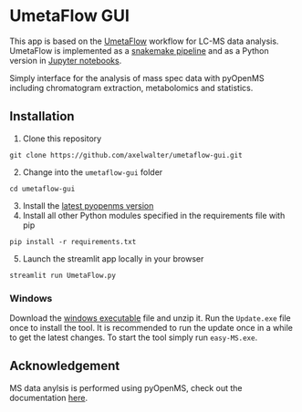 # UmetaFlow GUI
This app is based on the [UmetaFlow](https://chemrxiv.org/engage/chemrxiv/article-details/634fb68fdfbd2b6abc5c5fcd) workflow for LC-MS data analysis. UmetaFlow is implemented as a [snakemake pipeline](https://github.com/NBChub/snakemake-UmetaFlow) and as a Python version in [Jupyter notebooks](https://github.com/eeko-kon/pyOpenMS_UmetaFlow).

Simply interface for the analysis of mass spec data with pyOpenMS including chromatogram extraction, metabolomics and statistics.

## Installation
1. Clone this repository

`git clone https://github.com/axelwalter/umetaflow-gui.git`

2. Change into the `umetaflow-gui` folder

`cd umetaflow-gui`

3. Install the [latest pyopenms version](https://pyopenms.readthedocs.io/en/latest/installation.html#nightly-ci-wheels)
4. Install all other Python modules specified in the requirements file with pip

`pip install -r requirements.txt`

5. Launch the streamlit app locally in your browser

`streamlit run UmetaFlow.py`

### Windows
Download the [windows executable](https://github.com/axelwalter/umetaflow-gui/releases/download/v0.1.0/easy-MS.zip) file and unzip it. Run the `Update.exe` file once to install the tool. It is recommended to run the update once in a while to get the latest changes. To start the tool simply run `easy-MS.exe`.

## Acknowledgement

MS data anylsis is performed using pyOpenMS, check out the documentation [here](https://pyopenms.readthedocs.io/en/latest/index.html).
